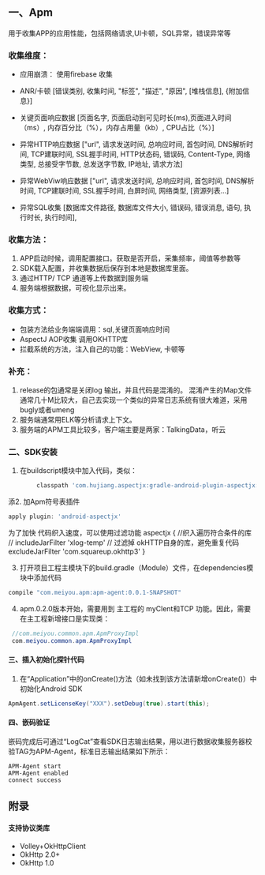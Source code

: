 ## 一、Apm
用于收集APP的应用性能，包括网络请求,UI卡顿，SQL异常，错误异常等

### 收集维度：
- 应用崩溃： 
使用firebase 收集
- ANR/卡顿 
		[错误类别, 收集时间, "标签", "描述", "原因", [堆栈信息], {附加信息}]
- 关键页面响应数据
 [页面名字, 页面启动到可见时长(ms),页面进入时间（ms）,  内存百分比（%），内存占用量（kb）, CPU占比（%）]
 
- 异常HTTP响应数据 
   ["url", 请求发送时间, 总响应时间, 首包时间, DNS解析时间, TCP建联时间, SSL握手时间,
         HTTP状态码, 错误码, Content-Type, 网络类型, 总接受字节数, 总发送字节数, IP地址, 请求方法]
- 异常WebViw响应数据
 ["url", 请求发送时间, 总响应时间, 首包时间, DNS解析时间, TCP建联时间, SSL握手时间,
         白屏时间, 网络类型, [资源列表...]
- 异常SQL收集
[数据库文件路径, 数据库文件大小, 错误码, 错误消息, 语句, 执行时长, 执行时间],


### 收集方法：
1. APP启动时候，调用配置接口。获取是否开启，采集频率，阈值等参数等
2. SDK载入配置，并收集数据后保存到本地是数据库里面。
3. 通过HTTP/ TCP 通道等上传数据到服务端
4. 服务端根据数据，可视化显示出来。

### 收集方式：
- 包装方法给业务端端调用：sql,关键页面响应时间
- AspectJ AOP收集 调用OKHTTP库
- 拦截系统的方法，注入自己的功能：WebView, 卡顿等

### 补充：
1. release的包通常是关闭log 输出，并且代码是混淆的。 混淆产生的Map文件通常几十M比较大，自己去实现一个类似的异常日志系统有很大难道，采用bugly或者umeng
2. 服务端通常用ELK等分析请求上下文。
3. 服务端的APM工具比较多，客户端主要是两家：TalkingData，听云



### 二、SDK安装

1. 在buildscript模块中加入代码，类似：
```groovy
        classpath 'com.hujiang.aspectjx:gradle-android-plugin-aspectjx:2.0.4'
```

添2. 加Apm符号表插件

```groovy
apply plugin: 'android-aspectjx'
```  
为了加快 代码织入速度，可以使用过滤功能
aspectjx {
    //织入遍历符合条件的库
//    includeJarFilter 'xlog-temp'
//    过滤掉 okHTTP自身的库，避免重复代码
    excludeJarFilter 'com.squareup.okhttp3'
} 

3. 打开项目工程主模块下的build.gradle（Module）文件，在dependencies模块中添加代码
   
```groovy
compile "com.meiyou.apm:apm-agent:0.0.1-SNAPSHOT" 
```

4. apm.0.2.0版本开始，需要用到 主工程的 myClent和TCP 功能。因此，需要在主工程新增接口是实现类：
```java
 //com.meiyou.common.apm.ApmProxyImpl
 com.meiyou.common.apm.ApmProxyImpl
```
#### 三、插入初始化探针代码
1. 在“Application”中的onCreate()方法（如未找到该方法请新增onCreate()）中初始化Android SDK
```java
ApmAgent.setLicenseKey("XXX").setDebug(true).start(this);
```

#### 四、嵌码验证
嵌码完成后可通过“LogCat”查看SDK日志输出结果，用以进行数据收集服务器校验TAG为APM-Agent，标准日志输出结果如下所示：
```
APM-Agent start
APM-Agent enabled
connect success
```

## 附录
#### 支持协议类库
- Volley+OkHttpClient
- OkHttp 2.0+
- OkHttp 1.0
